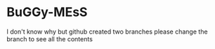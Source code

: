 # BuGGy-MEsS  
I don't know why but github created two branches please change the branch to see all the contents
